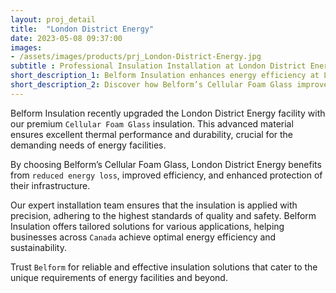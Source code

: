 ```yaml
---
layout: proj_detail
title:  "London District Energy"
date: 2023-05-08 09:37:00
images: 
- /assets/images/products/prj_London-District-Energy.jpg
subtitle : Professional Insulation Installation at London District Energy with Belform Cellular Foam Glass
short_description_1: Belform Insulation enhances energy efficiency at London District Energy with advanced Cellular Foam Glass insulation.
short_description_2: Discover how Belform’s Cellular Foam Glass improves energy efficiency in Canadian energy facilities.
---
```


Belform Insulation recently upgraded the London District Energy facility with our premium `Cellular Foam Glass` insulation. This advanced material ensures excellent thermal performance and durability, crucial for the demanding needs of energy facilities. 

By choosing Belform’s Cellular Foam Glass, London District Energy benefits from `reduced energy loss`, improved efficiency, and enhanced protection of their infrastructure. 

Our expert installation team ensures that the insulation is applied with precision, adhering to the highest standards of quality and safety. Belform Insulation offers tailored solutions for various applications, helping businesses across `Canada` achieve optimal energy efficiency and sustainability. 

Trust `Belform` for reliable and effective insulation solutions that cater to the unique requirements of energy facilities and beyond.